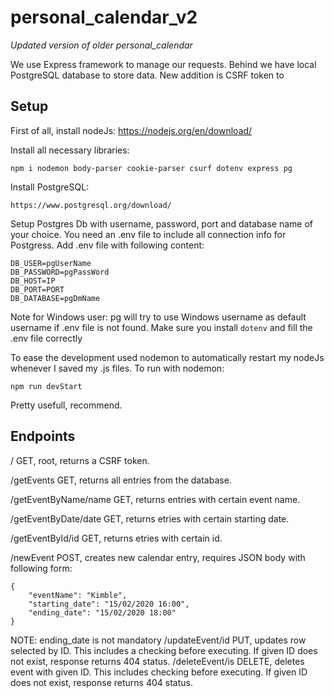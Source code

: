 # personal_calendar_v2
*Updated version of older personal_calendar*

We use Express framework to manage our requests. Behind we have local PostgreSQL database to store data. New addition is CSRF token to 

## Setup
First of all, install nodeJs:
https://nodejs.org/en/download/

Install all necessary libraries:
```
npm i nodemon body-parser cookie-parser csurf dotenv express pg 

```

Install PostgreSQL:
```
https://www.postgresql.org/download/
```
Setup Postgres Db with username, password, port and database name of your choice.
You need an .env file to include all connection info for Postgress. Add .env file with following content:
```
DB_USER=pgUserName
DB_PASSWORD=pgPassWord
DB_HOST=IP
DB_PORT=PORT
DB_DATABASE=pgDmName
```
Note for Windows user: pg will try to use Windows username as default username if .env file is not found. Make sure you install ```dotenv``` and fill the .env file correctly

To ease the development used nodemon to automatically restart my nodeJs whenever I saved my .js files.
To run with nodemon:
```
npm run devStart
```
Pretty usefull, recommend.

## Endpoints
/                       GET, root, returns a CSRF token.

/getEvents              GET, returns all entries from the database.

/getEventByName/name    GET, returns entries with certain event name.

/getEventByDate/date    GET, returns etries with certain starting date.

/getEventById/id        GET, returns etries with certain id.

/newEvent               POST, creates new calendar entry, requires JSON body with following form:
```
{
	"eventName": "Kimble",
	"starting_date": "15/02/2020 16:00",
	"ending_date": "15/02/2020 18:00"
}
```
NOTE: ending_date is not mandatory
/updateEvent/id         PUT, updates row selected by ID. This includes a checking before executing. If given ID does not exist, response returns 404 status.
/deleteEvent/is       DELETE, deletes event with given ID. This includes checking before executing. If given ID does not exist, response returns 404 status.
